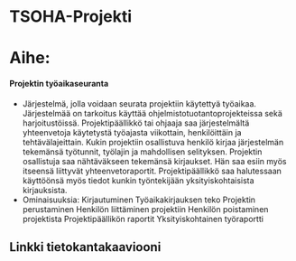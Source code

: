 # TSOHA-Projekti



    
# Aihe:
#### Projektin työaikaseuranta
- Järjestelmä, jolla voidaan seurata projektiin käytettyä työaikaa. Järjestelmää on tarkoitus käyttää ohjelmistotuotantoprojekteissa sekä harjoitustöissä. Projektipäällikkö tai ohjaaja saa järjestelmältä yhteenvetoja käytetystä työajasta viikottain, henkilöittäin ja tehtävälajeittain. Kukin projektiin osallistuva henkilö kirjaa järjestelmän tekemänsä työtunnit, työlajin ja mahdollisen selityksen. Projektin osallistuja saa nähtäväkseen tekemänsä kirjaukset. Hän saa esiin myös itseensä liittyvät yhteenvetoraportit. Projektipäällikkö saa halutessaan käyttöönsä myös tiedot kunkin työntekijään yksityiskohtaisista kirjauksista.
- Ominaisuuksia:
Kirjautuminen
Työaikakirjauksen teko
Projektin perustaminen
Henkilön liittäminen projektiin
Henkilön poistaminen projektista
Projektipäällikön raportit
Yksityiskohtainen työraportti
## Linkki tietokantakaaviooni

